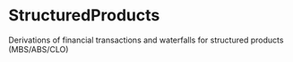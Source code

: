 # StructuredProducts
Derivations of financial transactions and waterfalls for structured products (MBS/ABS/CLO)
